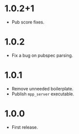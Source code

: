 # 1.0.2+1
* Pub score fixes.

# 1.0.2
* Fix a bug on pubspec parsing.

# 1.0.1
* Remove unneeded boilerplate.
* Publish `mpp_server` executable.

# 1.0.0
* First release.